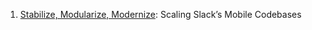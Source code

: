 1. [Stabilize, Modularize, Modernize](https://slack.engineering/stabilize-modularize-modernize-scaling-slacks-mobile-codebases/): Scaling Slack’s Mobile Codebases